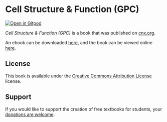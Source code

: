 # Cell Structure & Function (GPC)

[![Open in Gitpod](https://gitpod.io/button/open-in-gitpod.svg)](https://gitpod.io/from-referrer/)

_Cell Structure & Function (GPC)_ is a book that was published on [cnx.org](https://cnx.org/).

An ebook can be downloaded [here](https://github.com/cnx-user-books/cnxbook-cell-structure-function-gpc/releases/latest), and the book can be viewed online [here](https://github.com/cnx-user-books/cnxbook-cell-structure-function-gpc/releases/latest).

## License
This book is available under the [Creative Commons Attribution License](./LICENSE) license.

## Support
If you would like to support the creation of free textbooks for students, your [donations are welcome](https://riceconnect.rice.edu/donation/support-openstax-banner).
